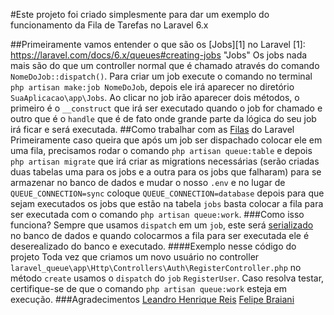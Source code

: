 #Este projeto foi criado simplesmente para dar um exemplo do funcionamento da Fila de Tarefas no Laravel 6.x

##Primeiramente vamos entender o que são os [Jobs][1] no Laravel
[1]: https://laravel.com/docs/6.x/queues#creating-jobs "Jobs"
Os jobs nada mais são do que um controller normal que é chamado através do comando `NomeDoJob::dispatch()`.
Para criar um job execute o comando no terminal `php artisan make:job NomeDoJob`, depois ele irá aparecer no diretório `SuaAplicacao\app\Jobs`. Ao clicar no job irão aparecer dois métodos, o primeiro é o `__construct` que irá ser executado quando o job for chamado e outro que é o `handle` que é de fato onde grande parte da lógica do seu job irá ficar e será executada.
##Como trabalhar com as [Filas](https://laravel.com/docs/6.x/queues "Filas") do Laravel
Primeiramente caso queira que após um job ser dispachado colocar ele em uma fila, precisamos rodar o comando `php artisan queue:table` e depois `php artisan migrate` que irá criar as migrations necessárias (serão criadas duas tabelas uma para os jobs e a outra para os jobs que falharam) para se armazenar no banco de dados e mudar o nosso `.env` e no lugar de `QUEUE_CONNECTION=sync` coloque `QUEUE_CONNECTION=database` depois para que sejam executados os jobs que estão na tabela `jobs` basta colocar a fila para ser executada com o comando `php artisan queue:work`.
###Como isso funciona?
Sempre que usamos `dispatch` em um `job`, este será [serializado](https://pt.wikipedia.org/wiki/Serializa%C3%A7%C3%A3o "serializado") no banco de dados e quando colocarmos a fila para ser executada ele é deserealizado do banco e executado.
####Exemplo nesse código do projeto
Toda vez que criamos um novo usuário no controller `laravel_queue\app\Http\Controllers\Auth\RegisterController.php` no método `create` usamos o `dispatch` do `job` `RegisterUser`.
Caso resolva testar, certifique-se de que o comando `php artisan queue:work` esteja em execução.
###Agradecimentos
[ Leandro Henrique Reis](https://www.youtube.com/watch?v=I0bNbG-lzA8 " Leandro Henrique Reis")
[Felipe Braiani](http://brtechsistemas.com.br "Felipe Braiani")